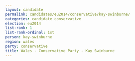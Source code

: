 ```yaml
---
layout: candidate
permalink: candidates/eu2014/conservative/kay-swinburne/
categories: candidate conservative
election: eu2014
list-rank: 1
list-rank-ordinal: 1st
person: kay-swinburne
region: wales
party: conservative
title: Wales - Conservative Party - Kay Swinburne
---
```

